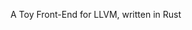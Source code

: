 A Toy Front-End for LLVM, written in Rust

[original article]: http://blog.ulysse.io/2016/07/03/llvm-getting-started.html
[ulysse carion's repo]: https://github.com/ucarion/llvm-rust-getting-started
[my translation]: https://habrahabr.ru/post/338420/

